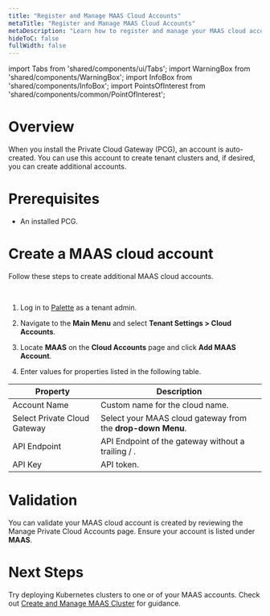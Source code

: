 ```yaml
---
title: "Register and Manage MAAS Cloud Accounts"
metaTitle: "Register and Manage MAAS Cloud Accounts"
metaDescription: "Learn how to register and manage your MAAS cloud accounts in Palette."
hideToC: false
fullWidth: false
---
```


import Tabs from 'shared/components/ui/Tabs';
import WarningBox from 'shared/components/WarningBox';
import InfoBox from 'shared/components/InfoBox';
import PointsOfInterest from 'shared/components/common/PointOfInterest';

# Overview 

When you install the Private Cloud Gateway (PCG), an account is auto-created. You can use this account to create tenant clusters and, if desired, you can create additional accounts. 

# Prerequisites

- An installed PCG.


# Create a MAAS cloud account

Follow these steps to create additional MAAS cloud accounts.

<br />

1. Log in to [Palette](https://console.spectrocloud.com) as a tenant admin. 


2. Navigate to the **Main Menu** and select **Tenant Settings > Cloud Accounts**.


3. Locate **MAAS** on the **Cloud Accounts** page and click **Add MAAS Account**.


4. Enter values for properties listed in the following table.


| Property | Description |
|-----------|-------------|
| Account Name | Custom name for the cloud name. |
| Select Private Cloud Gateway | Select your MAAS cloud gateway from the **drop-down Menu**. |
| API Endpoint | API Endpoint of the gateway without a trailing / .|
| API Key | API token. |


# Validation

You can validate your MAAS cloud account is created by reviewing the Manage Private Cloud Accounts page. Ensure your account is listed under **MAAS**. 

# Next Steps

Try deploying Kubernetes clusters to one or of your MAAS accounts. Check out [Create and Manage MAAS Cluster](/clusters/data-center/maas/register-manage-maas-cloud-accounts) for guidance.

<br />

<br />



